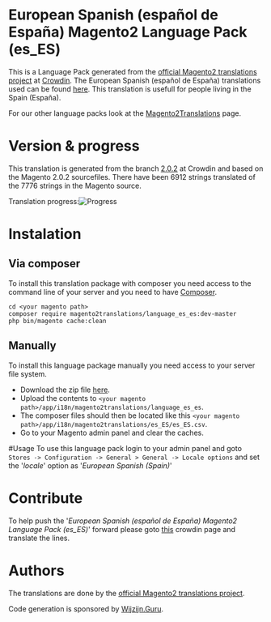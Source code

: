 # European Spanish (español de España) Magento2 Language Pack (es_ES)
This is a Language Pack generated from the [official Magento2 translations project](https://crowdin.com/project/magento-2) at [Crowdin](https://crowdin.com).
The European Spanish (español de España) translations used can be found [here](https://crowdin.com/project/magento-2/es-ES).
This translation is usefull for people living in the Spain (España).

For our other language packs look at the [Magento2Translations](http://magento2translations.github.io/) page.

# Version & progress
This translation is generated from the branch [2.0.2](https://crowdin.com/project/magento-2/es-ES#/2.0.2) at Crowdin and based on the Magento 2.0.2 sourcefiles.
There have been  6912 strings translated of the 7776 strings in the Magento source.

Translation progress:![Progress](http://progressed.io/bar/89)

# Instalation
## Via composer
To install this translation package with composer you need access to the command line of your server and you need to have [Composer](https://getcomposer.org).
```
cd <your magento path>
composer require magento2translations/language_es_es:dev-master
php bin/magento cache:clean
```
## Manually
To install this language package manually you need access to your server file system.
* Download the zip file [here](https://github.com/Magento2Translations/language_es_es/archive/master.zip).
* Upload the contents to `<your magento path>/app/i18n/magento2translations/language_es_es`.
* The composer files should then be located like this `<your magento path>/app/i18n/magento2translations/es_ES/es_ES.csv`.
* Go to your Magento admin panel and clear the caches.

#Usage
To use this language pack login to your admin panel and goto `Stores -> Configuration -> General > General -> Locale options` and set the '*locale*' option as '*European Spanish (Spain)*'

# Contribute
To help push the '*European Spanish (español de España) Magento2 Language Pack (es_ES)*' forward please goto [this](https://crowdin.com/project/magento-2/es-ES) crowdin page and translate the lines.

# Authors
The translations are done by the [official Magento2 translations project](https://crowdin.com/project/magento-2).

Code generation is sponsored by [Wijzijn.Guru](http://www.wijzijn.guru/).
